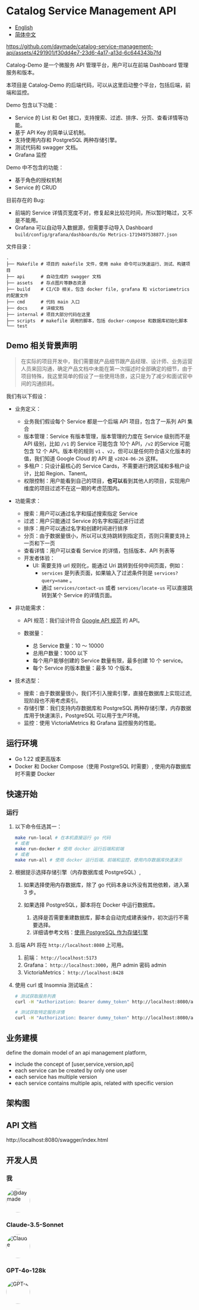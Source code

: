 # Catalog Service Management API

* [English](README.md)
* [简体中文](README_zh-CN.md)

https://github.com/daymade/catalog-service-management-api/assets/4291901/f30dd4e7-23d6-4a17-a13d-6c644343b7fd

Catalog-Demo 是一个微服务 API 管理平台，用户可以在前端 Dashboard 管理服务和版本。

本项目是 Catalog-Demo 的后端代码，可以从这里启动整个平台，包括后端，前端和监控。

Demo 包含以下功能：
- Service 的 List 和 Get 接口，支持搜索、过滤、排序、分页、查看详情等功能。
- 基于 API Key 的简单认证机制。
- 支持使用内存和 PostgreSQL 两种存储引擎。
- 测试代码和 swagger 文档。
- Grafana 监控

Demo 中不包含的功能：
- 基于角色的授权机制
- Service 的 CRUD

目前存在的 Bug:
- 前端的 Service 详情页宽度不对，修复起来比较花时间，所以暂时略过，又不是不能用。
- Grafana 可以自动导入数据源，但需要手动导入 Dashboard `build/config/grafana/dashboards/Go Metrics-1719497538877.json`

文件目录：
```
.
├── Makefile # 项目的 makefile 文件，使用 make 命令可以快速运行、测试、构建项目
├── api      # 自动生成的 swagger 文档
├── assets   # 存点图片等静态资源
├── build    # CI/CD 相关，包含 docker file, grafana 和 victoriametrics 的配置文件
├── cmd      # 代码 main 入口
├── docs     # 详细文档
├── internal # 项目大部分代码在这里
├── scripts  # makefile 调用的脚本，包括 docker-compose 和数据库初始化脚本
└── test
```

## Demo 相关背景声明

> 在实际的项目开发中，我们需要就产品细节跟产品经理、设计师、业务运营人员来回沟通，确定产品文档中未能在第一次描述时全部确定的细节，由于项目特殊，我这里简单的假设了一些使用场景，这只是为了减少和面试官中间的沟通损耗。

我们有以下假设：

- 业务定义：

	- 业务我们假设每个 Service 都是一个后端 API 项目，包含了一系列 API 集合
	- 版本管理：Service 有版本管理，版本管理的力度在 Service 级别而不是 API 级别，比如 `/v1` 的 Service 可能包含 10个 API，`/v2` 的Service 可能包含 12 个 API。版本号的规则 `v1` 、`v2`，但可以是任何符合语义化版本的值，我们知道 Google Cloud 的 API 是 `v2024-06-26` 这样。
	- 多租户：只设计最核心的 Service Cards，不需要进行跨区域和多租户设计，比如 Region、Tanent。
	- 权限控制：用户能看到自己的项目，**也可以**看到其他人的项目，实现用户维度的项目过滤不在这一期的考虑范围内。

- 功能需求：

	- 搜索：用户可以通过名字和描述搜索指定 Service
    - 过滤：用户只能通过 Service 的名字和描述进行过滤
    - 排序：用户可以通过名字和创建时间进行排序
    - 分页：由于数据量很小，所以可以支持跳转到指定页，否则只需要支持上一页和下一页
    - 查看详情：用户可以查看 Service 的详情，包括版本、API 列表等
	- 开发者体验：
		- UI: 需要支持 url 规则化，能通过 Uri 跳转到任何中间页面，例如：
			- `services` 是列表页面，如果输入了过滤条件则是 `services?query=name` 。
			- 通过 `services/contact-us` 或者  `services/locate-us` 可以直接跳转到某个 Service 的详情页面。

- 非功能需求：
  - API 规范：我们设计符合 [Google API 规范](https://google.aip.dev/) 的 API。
  - 数据量：

      - 总 Service 数量：10 ～ 10000
      - 总用户数量：1000 以下
      - 每个用户能够创建的 Service 数量有限，最多创建 10 个 service。
      - 每个 Service 的版本数量：最多 10 个版本。

- 技术选型：
	- 搜索：由于数据量很小，我们不引入搜索引擎，直接在数据库上实现过滤, 现阶段也不用考虑索引。
	- 存储引擎：我们支持内存数据库和 PostgreSQL 两种存储引擎，内存数据库用于快速演示，PostgreSQL 可以用于生产环境。
    - 监控：使用 VictoriaMetrics 和 Grafana 监控服务的性能。

## 运行环境

- Go 1.22 或更高版本
- Docker 和 Docker Compose（使用 PostgreSQL 时需要）, 使用内存数据库时不需要 Docker

## 快速开始

### 运行

1. 以下命令任选其一：

    ```bash
    make run-local # 在本机直接运行 go 代码
    # 或者
	make run-docker # 使用 docker 运行后端和前端
    # 或者
    make run-all # 使用 docker 运行后端、前端和监控，使用内存数据库快速演示
    ```

2. 根据提示选择存储引擎（内存数据库或 PostgreSQL）, 

   1. 如果选择使用内存数据库，除了 go 代码本身以外没有其他依赖，进入第 3 步。

   2. 如果选择 PostgreSQL，脚本将在 Docker 中运行数据库。
      1. 选择是否需要重建数据库，脚本会自动完成建表操作，初次运行不需要选择。
      2. 详细请参考文档：[使用 PostgreSQL 作为存储引擎](docs/postgresql/Use-PostgreSQL.md)

3. 后端 API 将在 `http://localhost:8080` 上可用。
   1. 前端： `http://localhost:5173`
   2. Grafana： `http://localhost:3000`，用户 admin 密码 admin
   3. VictoriaMetrics： `http://localhost:8428`

4. 使用 curl 或 Insomnia 测试端点：

	```bash
	# 测试获取服务列表
	curl -H "Authorization: Bearer dummy_token" http://localhost:8080/api/v1/services
	
	# 测试获取特定服务详情
	curl -H "Authorization: Bearer dummy_token" http://localhost:8080/api/v1/services/1
	```

## 业务建模

define the domain model of an api management platform,
- include the concept of [user,service,version,api]
- each service can be created by only one user
- each service has multiple version
- each service contains multiple apis, related with specific version

## 架构图


## API 文档

http://localhost:8080/swagger/index.html

## 开发人员

### 我
<a href="https://github.com/daymade" class="" data-hovercard-type="user" data-hovercard-url="/users/daymade/hovercard" data-octo-click="hovercard-link-click" data-octo-dimensions="link_type:self">
  <img src="https://avatars.githubusercontent.com/u/4291901?s=64&amp;v=4" alt="@daymade" width="64" height="64" style="border-radius: 50%; margin-right: 10px;">
</a>

### Claude-3.5-Sonnet
<a href="https://www.anthropic.com/claude" class="" data-hovercard-type="user" data-hovercard-url="/users/claude/hovercard" data-octo-click="hovercard-link-click" data-octo-dimensions="link_type:self">
  <img src="https://www.anthropic.com/_next/image?url=https%3A%2F%2Fcdn.sanity.io%2Fimages%2F4zrzovbb%2Fwebsite%2F1c42a8de70b220fc1737f6e95b3c0373637228db-1319x1512.gif&w=3840&q=75" alt="Claude" width="64" height="64" style="border-radius: 50%; margin-right: 10px;">
</a>

### GPT-4o-128k
<a href="https://www.openai.com/gpt-4" class="" data-hovercard-type="user" data-hovercard-url="/users/gpt-4/hovercard" data-octo-click="hovercard-link-click" data-octo-dimensions="link_type:self">
  <img src="https://github.com/daymade/catalog-service-management-api/assets/4291901/1bd3390f-4319-44c2-9288-7208e9dc25f8" alt="GPT-4" height="64" style="border-radius: 50%; margin-right: 10px;">
</a>
